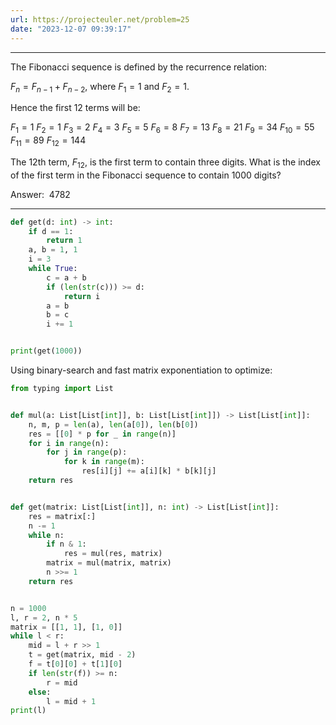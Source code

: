 ```yaml
---
url: https://projecteuler.net/problem=25
date: "2023-12-07 09:39:17"
---
```

---
The Fibonacci sequence is defined by the recurrence relation:

$F_n = F_{n - 1} + F_{n - 2}$, where $F_1 = 1$ and $F_2 = 1$.

Hence the first $12$ terms will be:

$F_1 = 1$
$F_2 = 1$
$F_3 = 2$
$F_4 = 3$
$F_5 = 5$
$F_6 = 8$
$F_7 = 13$
$F_8 = 21$
$F_9 = 34$
$F_{10} = 55$
$F_{11} = 89$
$F_{12} = 144$

The $12$th term, $F_{12}$, is the first term to contain three digits.
What is the index of the first term in the Fibonacci sequence to contain $1000$ digits?

Answer:  4782

---

```python
def get(d: int) -> int:
    if d == 1:
        return 1
    a, b = 1, 1
    i = 3
    while True:
        c = a + b
        if (len(str(c))) >= d:
            return i
        a = b
        b = c
        i += 1


print(get(1000))
```

Using binary-search and fast matrix exponentiation to optimize:

```python
from typing import List


def mul(a: List[List[int]], b: List[List[int]]) -> List[List[int]]:
    n, m, p = len(a), len(a[0]), len(b[0])
    res = [[0] * p for _ in range(n)]
    for i in range(n):
        for j in range(p):
            for k in range(m):
                res[i][j] += a[i][k] * b[k][j]
    return res


def get(matrix: List[List[int]], n: int) -> List[List[int]]:
    res = matrix[:]
    n -= 1
    while n:
        if n & 1:
            res = mul(res, matrix)
        matrix = mul(matrix, matrix)
        n >>= 1
    return res


n = 1000
l, r = 2, n * 5
matrix = [[1, 1], [1, 0]]
while l < r:
    mid = l + r >> 1
    t = get(matrix, mid - 2)
    f = t[0][0] + t[1][0]
    if len(str(f)) >= n:
        r = mid
    else:
        l = mid + 1
print(l)
```